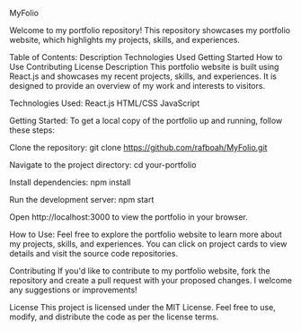 MyFolio

Welcome to my portfolio repository! This repository showcases my portfolio website, which highlights my projects, skills, and experiences.

Table of Contents:
Description
Technologies Used
Getting Started
How to Use
Contributing
License
Description
This portfolio website is built using React.js and showcases my recent projects, skills, and experiences. It is designed to provide an overview of my work and interests to visitors.

Technologies Used:
React.js
HTML/CSS
JavaScript

Getting Started:
To get a local copy of the portfolio up and running, follow these steps:

Clone the repository:
git clone https://github.com/rafboah/MyFolio.git

Navigate to the project directory:
cd your-portfolio

Install dependencies:
npm install

Run the development server:
npm start

Open http://localhost:3000 to view the portfolio in your browser.

How to Use:
Feel free to explore the portfolio website to learn more about my projects, skills, and experiences. You can click on project cards to view details and visit the source code repositories.

Contributing
If you'd like to contribute to my portfolio website, fork the repository and create a pull request with your proposed changes. I welcome any suggestions or improvements!

License
This project is licensed under the MIT License. Feel free to use, modify, and distribute the code as per the license terms.
